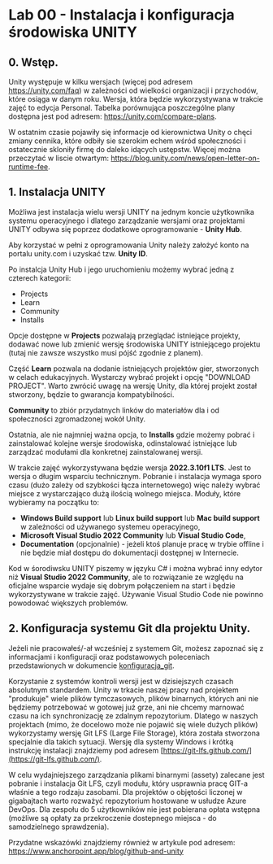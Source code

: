 # Lab 00 - Instalacja i konfiguracja środowiska UNITY

## 0. Wstęp.

Unity występuje w kilku wersjach (więcej pod adresem https://unity.com/faq) w zależności od wielkości organizacji i przychodów, które osiąga w danym roku. Wersja, która będzie wykorzystywana w trakcie zajęć to edycja Personal. Tabelka porównująca poszczególne plany dostępna jest pod adresem: https://unity.com/compare-plans.

W ostatnim czasie pojawiły się informacje od kierownictwa Unity o chęci zmiany cennika, które odbiły sie szerokim echem wśród społeczności i ostatecznie skloniły firmę do daleko idących ustępstw. Więcej można przeczytać w liscie otwartym: https://blog.unity.com/news/open-letter-on-runtime-fee.

## 1. Instalacja UNITY

Możliwa jest instalacja wielu wersji UNITY na jednym koncie użytkownika systemu operacyjnego i dlatego zarządzanie wersjami oraz projektami UNITY odbywa się poprzez dodatkowe oprogramowanie - **Unity Hub**. 

Aby korzystać w pełni z oprogramowania Unity należy założyć konto na portalu unity.com i uzyskać tzw. **Unity ID**.

Po instalcja Unity Hub i jego uruchomieniu możemy wybrać jedną z czterech kategorii: 
* Projects
* Learn
* Community
* Installs

Opcje dostępne w **Projects** pozwalają przeglądać istniejące projekty, dodawać nowe lub zmienić wersję środowiska UNITY istniejącego projektu (tutaj nie zawsze wszystko musi pójść zgodnie z planem).

Część **Learn** pozwala na dodanie istniejących projektów gier, stworzonych w celach edukacyjnych. Wystarczy wybrać projekt i opcję "DOWNLOAD PROJECT". Warto zwrócić uwagę na wersję Unity, dla której projekt został stworzony, będzie to gwarancja kompatybilności.

**Community** to zbiór przydatnych linków do materiałów dla i od społeczności zgromadzonej wokół Unity.

Ostatnia, ale nie najmniej ważna opcja, to **Installs** gdzie możemy pobrać i zainstalować kolejne wersje środowiska, odinstalować istniejące lub zarządzać modułami dla konkretnej zainstalowanej wersji.

W trakcie zajęć wykorzystywana będzie wersja **2022.3.10f1 LTS**. Jest to wersja o długim wsparciu technicznym. Pobranie i instalacja wymaga sporo czasu (dużo zależy od szybkości łącza internetowego) więc należy wybrać miejsce z wystarczająco dużą ilością wolnego miejsca. Moduły, które wybieramy na początku to:
* **Windows Build support** lub **Linux build support** lub **Mac build support** w zależności od używanego systemeu operacyjnego,
* **Microsoft Visual Studio 2022 Community** lub **Visual Studio Code**,
* **Documentation** (opcjonalnie) - jeżeli ktoś planuje pracę w trybie offline i nie będzie miał dostępu do dokumentacji dostępnej w Internecie.

Kod w śorodiwsku UNITY piszemy w języku C# i można wybrać inny edytor niż **Visual Studio 2022 Community**, ale to rozwiązanie ze względu na oficjalne wsparcie wydaje się dobrym połączeniem na start i będzie wykorzystywane w trakcie zajęć. Używanie Visual Studio Code nie powinno powodować większych problemów. 


## 2. Konfiguracja systemu Git dla projektu Unity.

Jeżeli nie pracowałeś/-ał wcześniej z systemem Git, możesz zapoznać się z informacjami i konfiguracji oraz podstawowych poleceniach przedstawionych w dokumencie [konfiguracja_git](konfiguracja_git.md).

Korzystanie z systemów kontroli wersji jest w dzisiejszych czasach absolutnym standardem. Unity w trkacie naszej pracy nad projektem "produkuje" wiele plików tymczasowych, plików binarnych, których ani nie będziemy potrzebować w gotowej już grze, ani nie chcemy marnować czasu na ich synchronizację ze zdalnym repozytorium. Dlatego w naszych projektach (mimo, że docelowo może nie pojawić się wiele dużych plików) wykorzystamy wersję Git LFS (Large File Storage), która została stworzona specjalnie dla takich sytuacji. Wersję dla systemy Windows i krótką instrukcję instalacji znajdziemy pod adresem [https://git-lfs.github.com/](https://git-lfs.github.com/).

W celu wydajniejszego zarządzania plikami binarnymi (assety) zalecane jest pobranie i instalacja Git LFS, czyli modułu, który usprawnia pracę GIT-a właśnie a tego rodzaju zasobami.
Dla projektów o objętości liczonej w gigabajtach warto rozważyć repozytorium hostowane w usłudze Azure DevOps. Dla zespołu do 5 użytkowników nie jest pobierana opłata wstępna (możliwe są opłaty za przekroczenie dostepnego miejsca - do samodzielnego sprawdzenia). 

Przydatne wskazówki znajdziemy również w artykule pod adresem: https://www.anchorpoint.app/blog/github-and-unity